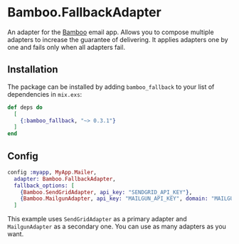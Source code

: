 # Bamboo.FallbackAdapter

An adapter for the [Bamboo](https://github.com/thoughtbot/bamboo) email app.
Allows you to compose multiple adapters to increase the guarantee of delivering.
It applies adapters one by one and fails only when all adapters fail.

## Installation

The package can be installed by adding `bamboo_fallback` to your list of dependencies in `mix.exs`:

```elixir
def deps do
  [
    {:bamboo_fallback, "~> 0.3.1"}
  ]
end
```

## Config
```elixir
config :myapp, MyApp.Mailer,
  adapter: Bamboo.FallbackAdapter,
  fallback_options: [
    {Bamboo.SendGridAdapter, api_key: "SENDGRID_API_KEY"},
    {Bamboo.MailgunAdapter, api_key: "MAILGUN_API_KEY", domain: "MAILGUN_DOMAIN"}
  ]
```
This example uses `SendGridAdapter` as a primary adapter and `MailgunAdapter` as a secondary one.
You can use as many adapters as you want.
